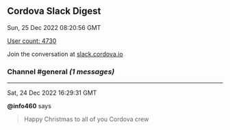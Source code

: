 ## Cordova Slack Digest
Sun, 25 Dec 2022 08:20:56 GMT

[User count: 4730](https://cordova.slack.com/)


Join the conversation at [slack.cordova.io](http://slack.cordova.io/)

### __Channel #general__ _(1 messages)_
---

Sat, 24 Dec 2022 16:29:31 GMT

__@info460__ says 
> Happy Christmas to all of you Cordova crew
> 

